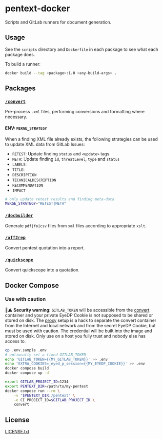 # pentext-docker

Scripts and GitLab runners for document generation. 

## Usage

See the `scripts` directory and `Dockerfile` in each package to see what each package does.

To build a runner:

```sh
docker build --tag <package>:1.0 <any-build-args> .
```

## Packages

### [`/convert`](/convert)

Pre-process `.xml` files, performing conversions and formatting where necessary.

#### ENV: `MERGE_STRATEGY`

When a finding XML file already exists, the following strategies can be used to update XML data from GitLab Issues:

- `RETEST`: Update finding `status` and `<update>` tags
- `META`: Update finding `id`, `threatLevel`, `type` and `status`
- `LABELS`:
- `TITLE`:
- `DESCRIPTION`
- `TECHNICALDESCRIPTION`
- `RECOMMENDATION`
- `IMPACT`

```sh
# only update retest results and finding meta-data
MERGE_STRATEGY="RETEST|META"
```

### [`/docbuilder`](/docbuilder/)

Generate `pdf|fo|csv` files from `xml` files according to appropriate `xslt`.

### [`/off2rep`](/off2rep/)

Convert pentest quotation into a report.

### [`/quickscope`](/quickscope/)

Convert quickscope into a quotation.

## Docker Compose

### Use with caution

🚨⚠️ **Security warning**: `GITLAB_TOKEN` will be accessible from the [convert](./convert/) container and your private EyeDP Cookie is not supposed to be shared or stored on disk. The [proxy](./proxy/) setup is a hack to separate the convert container from the Internet and local network and from the secret EyeDP Cookie, but must be used with caution. The credential will be built into the image and stored on disk. Only use on a host you fully trust and nobody else has access to.

```sh
cp .env.sample .env
# optionally set a fixed GITLAB_TOKEN
echo 'GITLAB_TOKEN={{MY_GITLAB_TOKEN}}' >> .env
echo 'EXTRA_COOKIES=_eyed_p_session={{MY_EYEDP_COOKIE}}' >> .env
docker compose build
docker compose up -d
```

```sh
export GITLAB_PROJECT_ID=1234
export PENTEXT_DIR=/path/to/my-pentest
docker compose run --rm \
	-v "$PENTEXT_DIR:/pentext" \
	-e CI_PROJECT_ID=$GITLAB_PROJECT_ID \
	convert
```


## License

[LICENSE.txt](/LICENSE.txt)